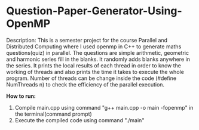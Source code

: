 # Question-Paper-Generator-Using-OpenMP

Description: This is a semester project for the course Parallel and Distributed Computing where I used openmp in C++ to generate maths questions(quiz) in parallel. 
The questions are simple arithmetic, geometric and harmonic series fill in the blanks. It randomly adds blanks anywhere in the series. 
It prints the local results of each thread in order to know the working of threads and also prints the time it takes to execute the whole program. Number of threads can be change inside the code (#define NumThreads n) to check the efficiency of the parallel execution. 

<b>How to run: </b>
1. Compile main.cpp using command "g++ main.cpp -o main -fopenmp" in the terminal(command prompt)
2. Execute the compiled code using command "./main"
